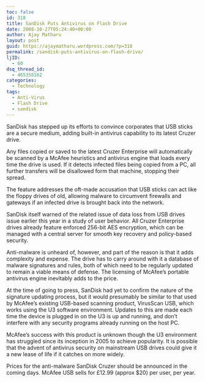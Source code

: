 ```yaml
---
toc: false
id: 318
title: SanDisk Puts Antivirus on Flash Drive
date: 2008-10-27T05:24:40+00:00
author: Ajay Matharu
layout: post
guid: https://ajaymatharu.wordpress.com/?p=318
permalink: /sandisk-puts-antivirus-on-flash-drive/
ljID:
  - 60
dsq_thread_id:
  - 465358162
categories:
  - Technology
tags:
  - Anti-Virus
  - Flash Drive
  - sandisk
---
```

SanDisk has stepped up its efforts to convince corporates that USB sticks are a secure medium, adding built-in antivirus capability to its latest Cruzer drive.

Any files copied or saved to the latest Cruzer Enterprise will automatically be scanned by a McAfee heuristics and antivirus engine that loads every time the drive is used. If it detects infected files being copied from a PC, all further transfers will be disallowed form that machine, stopping their spread.

The feature addresses the oft-made accusation that USB sticks can act like the floppy drives of old, allowing malware to circumvent firewalls and gateways if an infected drive is brought back into the network.

SanDisk itself warned of the related issue of data loss from USB drives issue earlier this year in a study of user behavior. All Cruzer Enterprise drives already feature enforced 256-bit AES encryption, which can be managed with a central server for smooth key recovery and policy-based security.

Anti-malware is unheard of, however, and part of the reason is that it adds complexity and expense. The drive has to carry around with it a database of malware signatures and rules, both of which need to be regularly updated to remain a viable means of defense. The licensing of McAfee&#8217;s portable antivirus engine inevitably adds to the price.

At the time of going to press, SanDisk had yet to confirm the nature of the signature updating process, but it would presumably be similar to that used by McAfee&#8217;s existing USB-based scanning product, VirusScan USB, which works using the U3 software environment. Updates to this are made each time the device is plugged in on the U3 is up and running, and don&#8217;t interfere with any security programs already running on the host PC.

McAfee&#8217;s success with this product is unknown though the U3 environment has struggled since its inception in 2005 to achieve popularity. It is possible that the advent of antivirus security on mainstream USB drives could give it a new lease of life if it catches on more widely.

Prices for the anti-malware SanDisk Cruzer should be announced in the coming days. McAfee USB sells for £12.99 (approx $20) per user, per year.
